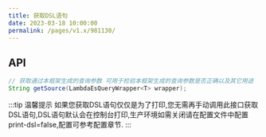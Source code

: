 ```yaml
---
title: 获取DSL语句
date: 2023-03-18 10:00:00
permalink: /pages/v1.x/981130/
---
```


## API
```java
// 获取通过本框架生成的查询参数 可用于检验本框架生成的查询参数是否正确以及其它用途
String getSource(LambdaEsQueryWrapper<T> wrapper);
```

:::tip 温馨提示
如果您获取DSL语句仅仅是为了打印,您无需再手动调用此接口获取DSL语句,DSL语句默认会在控制台打印,生产环境如需关闭请在配置文件中配置print-dsl=false,配置可参考配置章节.
:::


